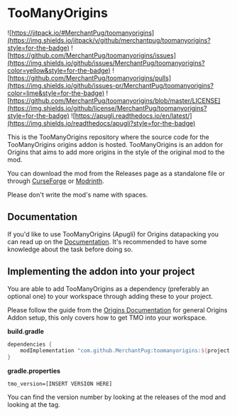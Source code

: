 # TooManyOrigins
![https://jitpack.io/#MerchantPug/toomanyorigins](https://img.shields.io/jitpack/v/github/merchantpug/toomanyorigins?style=for-the-badge) ![https://github.com/MerchantPug/toomanyorigins/issues](https://img.shields.io/github/issues/MerchantPug/toomanyorigins?color=yellow&style=for-the-badge) ![https://github.com/MerchantPug/toomanyorigins/pulls](https://img.shields.io/github/issues-pr/MerchantPug/toomanyorigins?color=lime&style=for-the-badge) ![https://github.com/MerchantPug/toomanyorigins/blob/master/LICENSE](https://img.shields.io/github/license/MerchantPug/toomanyorigins?style=for-the-badge) ![https://apugli.readthedocs.io/en/latest/](https://img.shields.io/readthedocs/apugli?style=for-the-badge)

This is the TooManyOrigins repository where the source code for the TooManyOrigins origins addon is hosted. TooManyOrigins is an addon for Origins that aims to add more origins in the style of the original mod to the mod.

You can download the mod from the Releases page as a standalone file or through [CurseForge](https://www.curseforge.com/minecraft/mc-mods/toomanyorigins) or [Modrinth](https://modrinth.com/mod/toomanyorigins).

Please don't write the mod's name with spaces.

## Documentation
If you'd like to use TooManyOrigins (Apugli) for Origins datapacking you can read up on the [Documentation](https://apugli.readthedocs.io/en/latest/).
It's recommended to have some knowledge about the task before doing so.

## Implementing the addon into your project

You are able to add TooManyOrigins as a dependency (preferably an optional one) to your workspace through adding these to your project.

Please follow the guide from the [Origins Documentation](https://origins.readthedocs.io/en/latest/guides/addon/workspace_setup/) for general Origins Addon setup, this only covers how to get TMO into your workspace.

**build.gradle**
```gradle
dependencies {
    modImplementation "com.github.MerchantPug:toomanyorigins:${project.tmo_version}"
}
```

**gradle.properties**
```properties
tmo_version=[INSERT VERSION HERE]
```
You can find the version number by looking at the releases of the mod and looking at the tag.
